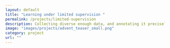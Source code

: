```yaml
---
layout: default
title: "Learning under limited supervision "
permalink: /projects/limited-supervision
description: Collecting diverse enough data, and annotating it precisely, is complex, costly and time-comsuming. To reduce dramatically these needs, we explore various alternative and complements to fully-supervised learning, <em>e.g.</em>, training that is unsupervised, self-supervised, semi-supervised, active, zero-shot or few-shot. We also investigate training with fully-synthetic data (in combination with unsupervised domain adaptation) and with GAN-augmenented data.
image: "images/projects/advent_teaser_small.png"
category: project
url: ""
---
```







